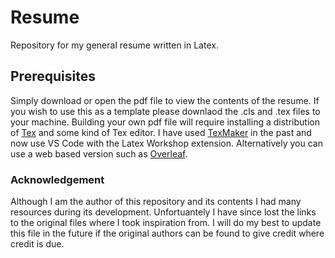 # Resume
Repository for my general resume written in Latex. 

## Prerequisites
Simply download or open the pdf file to view the contents of the resume. If you wish to use this as a template please downlaod the .cls and .tex files to your machine. Building your own pdf file will require installing a distribution of [Tex](https://www.latex-project.org/get/) and some kind of Tex editor. I have used [TexMaker](https://www.xm1math.net/texmaker/) in the past and now use VS Code with the Latex Workshop extension. Alternatively you can use a web based version such as [Overleaf](https://www.overleaf.com).

### Acknowledgement
Although I am the author of this repository and its contents I had many resources during its development. Unfortuantely I have since lost the links to the original files where I took inspiration from. I will do my best to update this file in the future if the original authors can be found to give credit where credit is due.